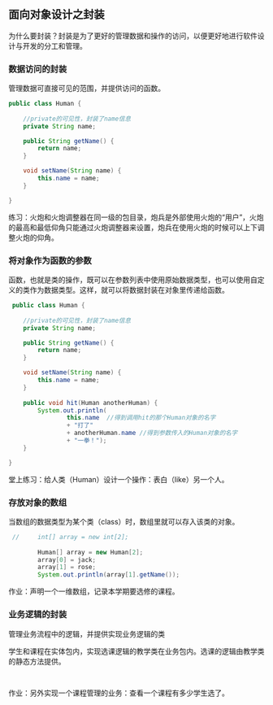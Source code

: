 ## 面向对象设计之封装

为什么要封装？封装是为了更好的管理数据和操作的访问，以便更好地进行软件设计与开发的分工和管理。

### 数据访问的封装

管理数据可直接可见的范围，并提供访问的函数。

```java
public class Human {
	
	//private的可见性，封装了name信息
	private String name;

	public String getName() {
		return name;
	}

	void setName(String name) {
		this.name = name;
	}

} 
```

练习：火炮和火炮调整器在同一级的包目录，炮兵是外部使用火炮的“用户”，火炮的最高和最低仰角只能通过火炮调整器来设置，炮兵在使用火炮的时候可以上下调整火炮的仰角。



### 将对象作为函数的参数

函数，也就是类的操作，既可以在参数列表中使用原始数据类型，也可以使用自定义的类作为数据类型。这样，就可以将数据封装在对象里传递给函数。

```java
 public class Human {
	
	//private的可见性，封装了name信息
	private String name;

	public String getName() {
		return name;
	}

	void setName(String name) {
		this.name = name;
	}
	
	public void hit(Human anotherHuman) {
		System.out.println(
				this.name  //得到调用hit的那个Human对象的名字 
				+ "打了" 
				+ anotherHuman.name //得到参数传入的Human对象的名字
				+ "一拳！");
	}

}
```

堂上练习：给人类（Human）设计一个操作：表白（like）另一个人。

### 存放对象的数组

当数组的数据类型为某个类（class）时，数组里就可以存入该类的对象。

```java
 //		int[] array = new int[2];
		
		Human[] array = new Human[2];
		array[0] = jack;
		array[1] = rose;
		System.out.println(array[1].getName());
```

作业：声明一个一维数组，记录本学期要选修的课程。



### 业务逻辑的封装

管理业务流程中的逻辑，并提供实现业务逻辑的类

学生和课程在实体包内，实现选课逻辑的教学类在业务包内。选课的逻辑由教学类的静态方法提供。

```java
 
```

作业：另外实现一个课程管理的业务：查看一个课程有多少学生选了。


